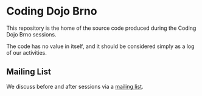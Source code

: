 # Coding Dojo Brno

This repository is the home of the source code produced during the Coding Dojo
Brno sessions.

The code has no value in itself, and it should be considered simply as a log of
our activities.


## Mailing List

We discuss before and after sessions via a [mailing
list](https://groups.google.com/forum/#!forum/dojo-brno).
